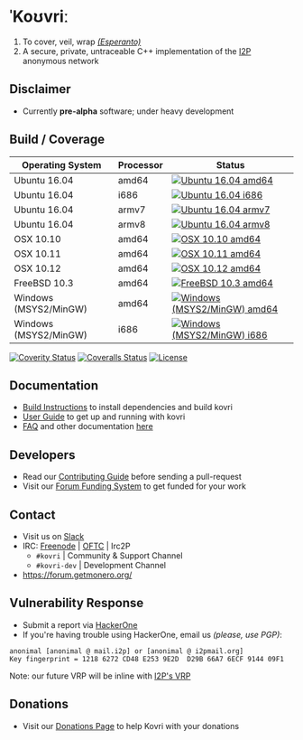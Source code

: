 # **ˈKoʊvriː**

1. To cover, veil, wrap *[(Esperanto)](https://en.wikipedia.org/wiki/Esperanto)*
2. A secure, private, untraceable C++ implementation of the [I2P](https://geti2p.net) anonymous network

## Disclaimer
- Currently **pre-alpha** software; under heavy development

## Build / Coverage

| Operating System      | Processor | Status |
| --------------------- | -------- |--------|
| Ubuntu 16.04          |  amd64   | [![Ubuntu 16.04 amd64](https://build.getmonero.org/png?builder=kovri-all-ubuntu-amd64)](https://build.getmonero.org/builders/kovri-all-ubuntu-amd64)
| Ubuntu 16.04          |  i686    | [![Ubuntu 16.04 i686](https://build.getmonero.org/png?builder=kovri-all-ubuntu-i686)](https://build.getmonero.org/builders/kovri-all-ubuntu-i686)
| Ubuntu 16.04          |  armv7   | [![Ubuntu 16.04 armv7](https://build.getmonero.org/png?builder=kovri-all-ubuntu-arm7)](https://build.getmonero.org/builders/kovri-all-ubuntu-arm7)
| Ubuntu 16.04          |  armv8   | [![Ubuntu 16.04 armv8](https://build.getmonero.org/png?builder=kovri-all-ubuntu-arm8)](https://build.getmonero.org/builders/kovri-all-ubuntu-arm8)
| OSX 10.10             |  amd64   | [![OSX 10.10 amd64](https://build.getmonero.org/png?builder=kovri-all-osx-10.10)](https://build.getmonero.org/builders/kovri-all-osx-10.10)
| OSX 10.11             |  amd64   | [![OSX 10.11 amd64](https://build.getmonero.org/png?builder=kovri-all-osx-10.11)](https://build.getmonero.org/builders/kovri-all-osx-10.11)
| OSX 10.12             |  amd64   | [![OSX 10.12 amd64](https://build.getmonero.org/png?builder=kovri-all-osx-10.12)](https://build.getmonero.org/builders/kovri-all-osx-10.12)
| FreeBSD 10.3          |  amd64   | [![FreeBSD 10.3 amd64](https://build.getmonero.org/png?builder=kovri-all-freebsd64)](https://build.getmonero.org/builders/kovri-all-freebsd64)
| Windows (MSYS2/MinGW) |  amd64   | [![Windows (MSYS2/MinGW) amd64](https://build.getmonero.org/png?builder=kovri-all-win64)](https://build.getmonero.org/builders/kovri-all-win64)
| Windows (MSYS2/MinGW) |  i686    | [![Windows (MSYS2/MinGW) i686](https://build.getmonero.org/png?builder=kovri-all-win32)](https://build.getmonero.org/builders/kovri-all-win32)

[![Coverity Status](https://scan.coverity.com/projects/7621/badge.svg)](https://scan.coverity.com/projects/7621/)
[![Coveralls Status](https://coveralls.io/repos/github/monero-project/kovri/badge.svg?branch=master)](https://coveralls.io/github/monero-project/kovri?branch=master)
[![License](https://img.shields.io/badge/license-BSD3-blue.svg)](https://opensource.org/licenses/BSD-3-Clause)

## Documentation
- [Build Instructions](https://github.com/monero-project/kovri/blob/master/doc/BUILDING.md) to install dependencies and build kovri
- [User Guide](https://github.com/monero-project/kovri/blob/master/doc/USER_GUIDE.md) to get up and running with kovri
- [FAQ](https://github.com/monero-project/kovri/blob/master/doc/FAQ.md) and other documentation [here](https://github.com/monero-project/kovri/tree/master/doc)

## Developers
- Read our [Contributing Guide](https://github.com/monero-project/kovri/blob/master/doc/CONTRIBUTING.md) before sending a pull-request
- Visit our [Forum Funding System](https://forum.getmonero.org/8/funding-required) to get funded for your work

## Contact
- Visit us on [Slack](https://monero.slack.com)
- IRC: [Freenode](https://webchat.freenode.net/) | [OFTC](https://webchat.oftc.net/) | Irc2P
  - ```#kovri``` | Community & Support Channel
  - ```#kovri-dev``` | Development Channel
- https://forum.getmonero.org/

## Vulnerability Response
- Submit a report via [HackerOne](https://hackerone.com/kovri)
- If you're having trouble using HackerOne, email us *(please, use PGP)*:
```
anonimal [anonimal @ mail.i2p] or [anonimal @ i2pmail.org]
Key fingerprint = 1218 6272 CD48 E253 9E2D  D29B 66A7 6ECF 9144 09F1
```
Note: our future VRP will be inline with [I2P's VRP](https://trac.i2p2.de/ticket/1119)

## Donations
- Visit our [Donations Page](https://getmonero.org/getting-started/donate/) to help Kovri with your donations
